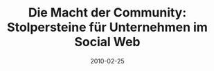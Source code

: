 ---
abstract: ''
authors:
- Peter Leitner
- Thomas Grechenig
date: '2010-02-25'
featured: false
links:
- name: Publik
  url: https://publik.tuwien.ac.at/showentry.php?ID=193449&lang=2
publication_types:
- '1'
publishDate: '2010-02-25'
specifics: 'Vortrag: The International Legal Informatics Symposium (IRIS 2010), Salzburg,
  Austria; 25.02.2010 - 27.02.2010; in: "Globale Sicherheit und proaktiver Staat:
  Die Rolle der Rechtsinformatik, Tagungsband des 13. Internationalen Rechtsinformatik
  Symposions, IRIS 2010", E. Schweighofer, A. Geist, I. Staufer et al. (Hrg.); Österreichische
  Computer Gesellschaft, Wien (2010), ISBN: 978-3-85403-266-3; S. 229 - 236.'
title: 'Die Macht der Community: Stolpersteine für Unternehmen im Social Web'
url_pdf: ''
---
